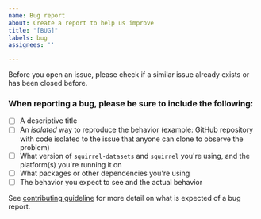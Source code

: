 ```yaml
---
name: Bug report
about: Create a report to help us improve
title: "[BUG]"
labels: bug
assignees: ''

---
```


Before you open an issue, please check if a similar issue already exists or has been closed before.

 ### When reporting a bug, please be sure to include the following:
 - [ ] A descriptive title
 - [ ] An *isolated* way to reproduce the behavior (example: GitHub repository with code isolated to the issue that anyone can clone to observe the problem)
 - [ ] What version of `squirrel-datasets` and `squirrel` you're using, and the platform(s) you're running it on
 - [ ] What packages or other dependencies you're using
 - [ ] The behavior you expect to see and the actual behavior

 See [contributing guideline]() for more detail on what is expected of a bug report.
